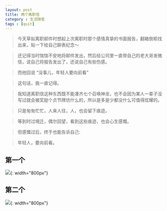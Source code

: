 ```yaml
---
layout: post
title: 两个离职信
category : 生活随笔
tags : [quit]
---
```


>今天草拟离职邮件时想起上次离职时那个感情真挚的书面报告，翻箱倒柜找出来，贴一下给自己聊表纪念～

>还记得当时惴惴不安地将邮件发出，然后给公司里一直带自己的老大哥发微信，说自己将报告发出了，还说自己有些伤感。

>而他回说 “没事儿，年轻人要向前看”

>这句话，我一直记得。

>我知道离职信这种东西既不能凑齐七个召唤神龙，也不会因为某人一辈子没写过就会被奖励个贞节牌坊什么的，所以是多是少都没什么可值得炫耀的。

>只是匆匆忙忙，人来人往，人，也会留下痕迹。

>等到时过境迁，偶尔回望，看到这些痕迹，也会心生感慨。

>但感慨过后，终于也能告诉自己:

>年轻人，要向前看。


## 第一个


![](   https://themeiwu.com/img/life/life20190305.PNG){: width="800px"}

## 第二个


![](   https://themeiwu.com/img/life/life2019030501.PNG){: width="800px"}
